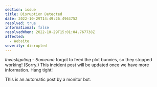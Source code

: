 ```yaml
---
section: issue
title: Disruption Detected
date: 2022-10-29T14:49:26.496375Z
resolved: true
informational: false
resolvedWhen: 2022-10-29T15:01:04.767738Z
affected:
  - Website
severity: disrupted
---
```

*Investigating* - _Someone_ forgot to feed the plot bunnies, so they stopped working! (Sorry.) This incident post will be updated once we have more information. Hang tight!

This is an automatic post by a monitor bot.
        